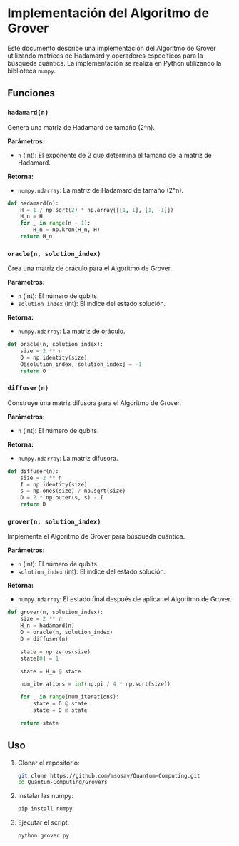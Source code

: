 # Implementación del Algoritmo de Grover

Este documento describe una implementación del Algoritmo de Grover utilizando matrices de Hadamard y operadores específicos para la búsqueda cuántica. La implementación se realiza en Python utilizando la biblioteca `numpy`.

## Funciones

### `hadamard(n)`

Genera una matriz de Hadamard de tamaño \(2^n\).

**Parámetros:**

- `n` (int): El exponente de 2 que determina el tamaño de la matriz de Hadamard.

**Retorna:**

- `numpy.ndarray`: La matriz de Hadamard de tamaño \(2^n\).

```python
def hadamard(n):
    H = 1 / np.sqrt(2) * np.array([[1, 1], [1, -1]])
    H_n = H
    for _ in range(n - 1):
        H_n = np.kron(H_n, H)
    return H_n
```

### `oracle(n, solution_index)`

Crea una matriz de oráculo para el Algoritmo de Grover.

**Parámetros:**

- `n` (int): El número de qubits.
- `solution_index` (int): El índice del estado solución.

**Retorna:**

- `numpy.ndarray`: La matriz de oráculo.

```python
def oracle(n, solution_index):
    size = 2 ** n
    O = np.identity(size)
    O[solution_index, solution_index] = -1
    return O
```

### `diffuser(n)`

Construye una matriz difusora para el Algoritmo de Grover.

**Parámetros:**

- `n` (int): El número de qubits.

**Retorna:**

- `numpy.ndarray`: La matriz difusora.

```python
def diffuser(n):
    size = 2 ** n
    I = np.identity(size)
    s = np.ones(size) / np.sqrt(size)
    D = 2 * np.outer(s, s) - I
    return D
```

### `grover(n, solution_index)`

Implementa el Algoritmo de Grover para búsqueda cuántica.

**Parámetros:**

- `n` (int): El número de qubits.
- `solution_index` (int): El índice del estado solución.

**Retorna:**

- `numpy.ndarray`: El estado final después de aplicar el Algoritmo de Grover.

```python
def grover(n, solution_index):
    size = 2 ** n
    H_n = hadamard(n)
    O = oracle(n, solution_index)
    D = diffuser(n)

    state = np.zeros(size)
    state[0] = 1

    state = H_n @ state

    num_iterations = int(np.pi / 4 * np.sqrt(size))

    for _ in range(num_iterations):
        state = O @ state
        state = D @ state

    return state
```

## Uso

1. Clonar el repositorio:

   ```bash
   git clone https://github.com/msosav/Quantum-Computing.git
   cd Quantum-Computing/Grovers
   ```

1. Instalar las numpy:

   ```bash
   pip install numpy
   ```

1. Ejecutar el script:

   ```bash
   python grover.py
   ```
